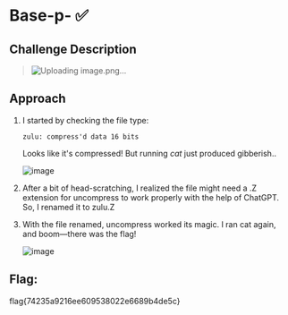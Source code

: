 # Base-p- ✅

## Challenge Description
> ![Uploading image.png…]()


## Approach
1. I started by checking the file type:
   
   ```
   zulu: compress'd data 16 bits
   ```
   Looks like it's compressed! But running *cat* just produced gibberish..

   ![image](https://github.com/user-attachments/assets/36c01507-4f7b-4aea-832b-77b87fb77706)

2. After a bit of head-scratching, I realized the file might need a .Z extension for uncompress to work properly with the help of ChatGPT. So, I renamed it to zulu.Z
   
3. With the file renamed, uncompress worked its magic. I ran cat again, and boom—there was the flag!
   
   ![image](https://github.com/user-attachments/assets/1ff03c45-cb5d-4cb7-b54e-efc6ad9d160a)

   
## Flag: 
flag{74235a9216ee609538022e6689b4de5c}




   



